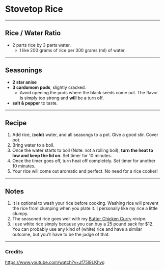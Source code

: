 # Stovetop Rice

---

## Rice / Water Ratio
- 2 parts rice by 3 parts water.
  - I like 200 grams of rice per 300 grams (ml) of water.

---

## Seasonings
- **2 star anise**
- **3 cardomom pods**, slightly cracked. 
  - Avoid opening the pods where the black seeds come out. The flavor is simply too strong and **will** be a turn off.
- **salt & pepper** to taste.

---

## Recipe

1. Add rice, (**cold**) water, and all seasongs to a pot. Give a good stir. Cover pot.
1. Bring water to a boil.
1. Once the water starts to boil (Note: not a rolling boil), **turn the heat to low and keep the lid on**. Set timer for 10 minutes.
1. Once the timer goes off, turn heat off completely. Set timer for another 10 minutes.
1. Your rice will come out aromatic and perfect. No need for a rice cooker!

---

## Notes

1. It is optional to wash your rice before cooking. Washing rice will prevent the rice from clumping when you plate it. I personally like my rice a little clumpy.
1. The seasoned rice goes well with my [Butter Chicken Curry](../butter_chicken_curry/README.md) recipe.
1. I use white rice simply because you can buy a 25 pound sack for $12. You can probably use any kind of (white) rice and have a similar outcome, but you'll have to be the judge of that.

---

### Credits
https://www.youtube.com/watch?v=Jf75I9LKhvg